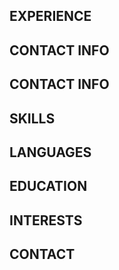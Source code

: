 ## EXPERIENCE

## CONTACT INFO

## CONTACT INFO

## SKILLS

## LANGUAGES

## EDUCATION

## INTERESTS

## CONTACT
